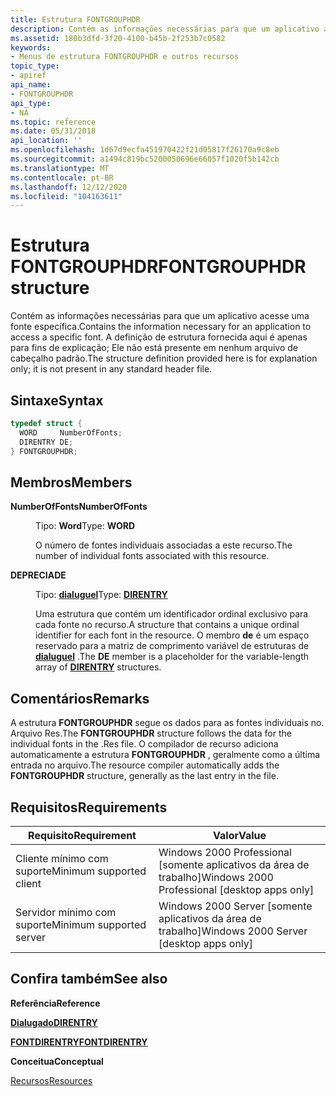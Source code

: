 ```yaml
---
title: Estrutura FONTGROUPHDR
description: Contém as informações necessárias para que um aplicativo acesse uma fonte específica. A definição de estrutura fornecida aqui é apenas para fins de explicação; Ele não está presente em nenhum arquivo de cabeçalho padrão.
ms.assetid: 180b3dfd-3f20-4100-b45b-2f253b7c0582
keywords:
- Menus de estrutura FONTGROUPHDR e outros recursos
topic_type:
- apiref
api_name:
- FONTGROUPHDR
api_type:
- NA
ms.topic: reference
ms.date: 05/31/2018
api_location: ''
ms.openlocfilehash: 1d67d9ecfa451970422f21d05817f26170a9c8eb
ms.sourcegitcommit: a1494c819bc5200050696e66057f1020f5b142cb
ms.translationtype: MT
ms.contentlocale: pt-BR
ms.lasthandoff: 12/12/2020
ms.locfileid: "104163611"
---
```

# <a name="fontgrouphdr-structure"></a><span data-ttu-id="b17d3-105">Estrutura FONTGROUPHDR</span><span class="sxs-lookup"><span data-stu-id="b17d3-105">FONTGROUPHDR structure</span></span>

<span data-ttu-id="b17d3-106">Contém as informações necessárias para que um aplicativo acesse uma fonte específica.</span><span class="sxs-lookup"><span data-stu-id="b17d3-106">Contains the information necessary for an application to access a specific font.</span></span> <span data-ttu-id="b17d3-107">A definição de estrutura fornecida aqui é apenas para fins de explicação; Ele não está presente em nenhum arquivo de cabeçalho padrão.</span><span class="sxs-lookup"><span data-stu-id="b17d3-107">The structure definition provided here is for explanation only; it is not present in any standard header file.</span></span>

## <a name="syntax"></a><span data-ttu-id="b17d3-108">Sintaxe</span><span class="sxs-lookup"><span data-stu-id="b17d3-108">Syntax</span></span>


```C++
typedef struct {
  WORD     NumberOfFonts;
  DIRENTRY DE;
} FONTGROUPHDR;
```



## <a name="members"></a><span data-ttu-id="b17d3-109">Membros</span><span class="sxs-lookup"><span data-stu-id="b17d3-109">Members</span></span>

<dl> <dt>

<span data-ttu-id="b17d3-110">**NumberOfFonts**</span><span class="sxs-lookup"><span data-stu-id="b17d3-110">**NumberOfFonts**</span></span>
</dt> <dd>

<span data-ttu-id="b17d3-111">Tipo: **Word**</span><span class="sxs-lookup"><span data-stu-id="b17d3-111">Type: **WORD**</span></span>

</dd> <dd>

<span data-ttu-id="b17d3-112">O número de fontes individuais associadas a este recurso.</span><span class="sxs-lookup"><span data-stu-id="b17d3-112">The number of individual fonts associated with this resource.</span></span>

</dd> <dt>

<span data-ttu-id="b17d3-113">**DEPRECIA**</span><span class="sxs-lookup"><span data-stu-id="b17d3-113">**DE**</span></span>
</dt> <dd>

<span data-ttu-id="b17d3-114">Tipo: **[ **dialuguel**](direntry.md)**</span><span class="sxs-lookup"><span data-stu-id="b17d3-114">Type: **[**DIRENTRY**](direntry.md)**</span></span>

</dd> <dd>

<span data-ttu-id="b17d3-115">Uma estrutura que contém um identificador ordinal exclusivo para cada fonte no recurso.</span><span class="sxs-lookup"><span data-stu-id="b17d3-115">A structure that contains a unique ordinal identifier for each font in the resource.</span></span> <span data-ttu-id="b17d3-116">O membro **de** é um espaço reservado para a matriz de comprimento variável de estruturas de [**dialuguel**](direntry.md) .</span><span class="sxs-lookup"><span data-stu-id="b17d3-116">The **DE** member is a placeholder for the variable-length array of [**DIRENTRY**](direntry.md) structures.</span></span>

</dd> </dl>

## <a name="remarks"></a><span data-ttu-id="b17d3-117">Comentários</span><span class="sxs-lookup"><span data-stu-id="b17d3-117">Remarks</span></span>

<span data-ttu-id="b17d3-118">A estrutura **FONTGROUPHDR** segue os dados para as fontes individuais no. Arquivo Res.</span><span class="sxs-lookup"><span data-stu-id="b17d3-118">The **FONTGROUPHDR** structure follows the data for the individual fonts in the .Res file.</span></span> <span data-ttu-id="b17d3-119">O compilador de recurso adiciona automaticamente a estrutura **FONTGROUPHDR** , geralmente como a última entrada no arquivo.</span><span class="sxs-lookup"><span data-stu-id="b17d3-119">The resource compiler automatically adds the **FONTGROUPHDR** structure, generally as the last entry in the file.</span></span>

## <a name="requirements"></a><span data-ttu-id="b17d3-120">Requisitos</span><span class="sxs-lookup"><span data-stu-id="b17d3-120">Requirements</span></span>



| <span data-ttu-id="b17d3-121">Requisito</span><span class="sxs-lookup"><span data-stu-id="b17d3-121">Requirement</span></span> | <span data-ttu-id="b17d3-122">Valor</span><span class="sxs-lookup"><span data-stu-id="b17d3-122">Value</span></span> |
|-------------------------------------|------------------------------------------------------------|
| <span data-ttu-id="b17d3-123">Cliente mínimo com suporte</span><span class="sxs-lookup"><span data-stu-id="b17d3-123">Minimum supported client</span></span><br/> | <span data-ttu-id="b17d3-124">Windows 2000 Professional \[somente aplicativos da área de trabalho\]</span><span class="sxs-lookup"><span data-stu-id="b17d3-124">Windows 2000 Professional \[desktop apps only\]</span></span><br/> |
| <span data-ttu-id="b17d3-125">Servidor mínimo com suporte</span><span class="sxs-lookup"><span data-stu-id="b17d3-125">Minimum supported server</span></span><br/> | <span data-ttu-id="b17d3-126">Windows 2000 Server \[somente aplicativos da área de trabalho\]</span><span class="sxs-lookup"><span data-stu-id="b17d3-126">Windows 2000 Server \[desktop apps only\]</span></span><br/>       |



## <a name="see-also"></a><span data-ttu-id="b17d3-127">Confira também</span><span class="sxs-lookup"><span data-stu-id="b17d3-127">See also</span></span>

<dl> <dt>

<span data-ttu-id="b17d3-128">**Referência**</span><span class="sxs-lookup"><span data-stu-id="b17d3-128">**Reference**</span></span>
</dt> <dt>

[<span data-ttu-id="b17d3-129">**Dialugado**</span><span class="sxs-lookup"><span data-stu-id="b17d3-129">**DIRENTRY**</span></span>](direntry.md)
</dt> <dt>

[<span data-ttu-id="b17d3-130">**FONTDIRENTRY**</span><span class="sxs-lookup"><span data-stu-id="b17d3-130">**FONTDIRENTRY**</span></span>](fontdirentry.md)
</dt> <dt>

<span data-ttu-id="b17d3-131">**Conceitua**</span><span class="sxs-lookup"><span data-stu-id="b17d3-131">**Conceptual**</span></span>
</dt> <dt>

[<span data-ttu-id="b17d3-132">Recursos</span><span class="sxs-lookup"><span data-stu-id="b17d3-132">Resources</span></span>](resources.md)
</dt> </dl>

 

 





